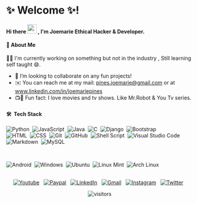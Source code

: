 # ✨ Welcome ✨!

#### Hi there <img src="https://github.com/TheDudeThatCode/TheDudeThatCode/blob/master/Assets/Hi.gif" width="25px"> , I'm Joemarie Ethical Hacker & Developer.

#### 🚀 About Me
<p>🌱🔭 I'm currently working on something but not in the industry , Still learning self taught 😄. </p>

- 👯 I’m looking to collaborate on any fun projects!
- ✉️ You can reach me at my mail: pines.joemarie@gmail.com or at www.linkedin.com/in/joemariepines
- 📺🎥 Fun fact: I love movies and tv shows. Like Mr.Robot & You Tv series.


<!--
**kalopseeia/kalopseeia** is a ✨ _special_ ✨ repository because its `README.md` (this file) appears on your GitHub profile.
Here are some ideas to get you started:

- 🔭 I’m currently working on ...
- 🌱 I’m currently learning ...
- 👯 I’m looking to collaborate on ...
- 🤔 I’m looking for help with ...
- 💬 Ask me about ...
- 📫 How to reach me: ...
- 😄 Pronouns: ...
- ⚡ Fun fact: ...
-->

#### 🛠 &nbsp;Tech Stack

![Python](https://img.shields.io/badge/-Python-05122A?style=flat&logo=python)&nbsp;
![JavaScript](https://img.shields.io/badge/-JavaScript-05122A?style=flat&logo=javascript)&nbsp;
![Java](https://img.shields.io/badge/-Java-05122A?style=flat&logo=Java&logoColor=FFA518)&nbsp;
![C](https://img.shields.io/badge/-C-05122A?style=flat&logo=C&logoColor=A8B9CC)&nbsp;
![Django](https://img.shields.io/badge/-Django-05122A?style=flat&logo=django&logoColor=092E20)&nbsp;
![Bootstrap](https://img.shields.io/badge/-Bootstrap-05122A?style=flat&logo=bootstrap&logoColor=563D7C)\
![HTML](https://img.shields.io/badge/-HTML-05122A?style=flat&logo=HTML5)&nbsp;
![CSS](https://img.shields.io/badge/-CSS-05122A?style=flat&logo=CSS3&logoColor=1572B6)&nbsp;
![Git](https://img.shields.io/badge/-Git-05122A?style=flat&logo=git)&nbsp;
![GitHub](https://img.shields.io/badge/-GitHub-05122A?style=flat&logo=github)&nbsp;
![Shell Script](https://img.shields.io/badge/Shell_Script-05122A?style=flat&logo=gnu-bash&logoColor=white)&nbsp;
![Visual Studio Code](https://img.shields.io/badge/-Visual%20Studio%20Code-05122A?style=flat&logo=visual-studio-code&logoColor=007ACC)\
![Markdown](https://img.shields.io/badge/Markdown-05122A?style=flat&logo=markdown&logoColor=white)&nbsp;
![MySQL](https://img.shields.io/badge/MySQL-05122A?style=flat&logo=mysql&logoColor=white)

<br>

![Android](https://img.shields.io/badge/Android-05122A?style=flat&logo=android&logoColor=white)&nbsp;
![Windows](https://img.shields.io/badge/Windows-05122A?flat&logo=windows&logoColor=white)&nbsp;
![Ubuntu](https://img.shields.io/badge/Ubuntu-05122A?style=flat&logo=ubuntu&logoColor=white)&nbsp;
![Linux Mint](https://img.shields.io/badge/Linux_Mint-05122A?style=flat&logo=linux-mint&logoColor=white)&nbsp;
![Arch Linux](https://img.shields.io/badge/Arch_Linux-05122A?style=flat&logo=arch-linux&logoColor=white)&nbsp;

<div align="center">

<br>
  <a href="https://www.youtube.com/channel/UCJN7Miy9tAYUui0_8thgvLw">
    <img alt="Youtube"   src="https://img.shields.io/badge/YouTube-FF0000?style=flat&logo=youtube&logoColor=white"/></a> &nbsp;
  <a href="https://paypal.me/joemarie425">
    <img alt="Paypal"    src="https://img.shields.io/badge/PayPal-00457C?style=flat&logo=paypal&logoColor=white"/></a> &nbsp;
  <a href="https://www.linkedin.com/in/joemariepines/">
    <img alt="LinkedIn"  src="https://img.shields.io/badge/linkedin%20-%230077B5.svg?&style=flat&logo=linkedin&logoColor=white"/></a> &nbsp;
  <a href="mailto:pines.joemarie@gmail.com">
    <img alt="Gmail"     src="https://img.shields.io/badge/Gmail-D14836?style=flat&logo=gmail&logoColor=white" /></a> &nbsp;
  <a href="https://instagram.com/kalopseeia">
    <img alt="Instagram" src="https://img.shields.io/badge/kalopseeia-E4405F?style=flat&logo=Instagram&logoColor=white"/></a> &nbsp;
  <a href="https://twitter.com/kalopseeia">
    <img alt="Twitter"   src="https://img.shields.io/badge/Twitter-1DA1F2?style=flag&logo=twitter&logoColor=white"></a> &nbsp;
<br>
<!-- -->

![visitors](https://visitor-badge.laobi.icu/badge?page_id=kalopseeia.kalopseeia)

</div>

